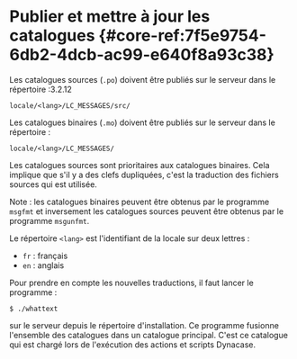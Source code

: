 # Publier et mettre à jour les catalogues {#core-ref:7f5e9754-6db2-4dcb-ac99-e640f8a93c38}

Les catalogues sources (`.po`) doivent être publiés sur le serveur dans le
répertoire :<span class="flag from release">3.2.12</span>

    locale/<lang>/LC_MESSAGES/src/

Les catalogues binaires (`.mo`) doivent être publiés sur le serveur dans le
répertoire :

    locale/<lang>/LC_MESSAGES/

Les catalogues sources sont prioritaires aux catalogues binaires. Cela implique
que s'il y a des clefs dupliquées, c'est la traduction des fichiers sources qui
est utilisée.

Note : les catalogues binaires peuvent être obtenus par le programme `msgfmt` et
inversement les catalogues sources peuvent être obtenus par le programme
`msgunfmt`.

Le répertoire `<lang>` est l'identifiant de la locale sur deux lettres : 

-   `fr` : français
-   `en` : anglais

Pour prendre en compte les nouvelles traductions, il faut lancer le programme :

    $ ./whattext

sur le serveur depuis le répertoire d'installation. Ce programme fusionne
l'ensemble des catalogues dans un catalogue principal. C'est ce catalogue qui
est chargé lors de l'exécution des actions et scripts Dynacase.

<!-- link -->
[wikiGettext]:       http://fr.wikipedia.org/wiki/GNU_gettext "Gettext sur Wikipédia"
[phpGettext]:        http://www.php.net/manual/fr/function.gettext.php "gettext sur php.net"
[actions]:           #core-ref:e67d8aeb-939c-46e3-9be8-6fc3ba75ebc2 "Action Dynacase"
[wsh]:               #core-ref:4df1314f-9fdd-4a7f-af37-a18cc39f3505 "Script Dynacase"
[gencatalog]:        #core-ref:2c163f00-8e94-4736-86f2-bb51352c52aa
[pgettext]:          http://www.gnu.org/software/gettext/manual/html_node/Contexts.html "Contexte dans gettext"
[ngettext]:          http://www.php.net/manual/fr/function.ngettext.php "ngettext sur php.net"
[layout]:           #core-ref:5f4a2f4b-9ceb-42db-8ac1-2a7baa621ce2
[xgettext]:         http://www.gnu.org/software/gettext/manual/html_node/xgettext-Invocation.htm "xgettext reference"
[famdecl]:          #core-ref:cfc7f53b-7982-431e-a04b-7b54eddf4a75
[gettextutil]:      http://www.gnu.org/software/gettext/manual/html_node/index.html#Top